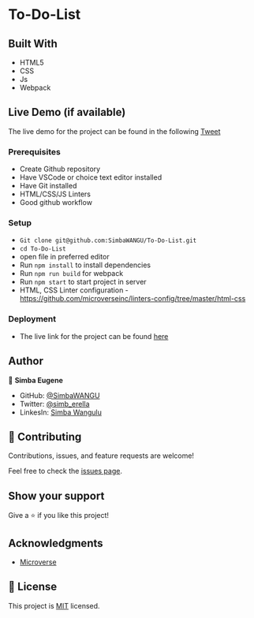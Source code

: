 # To-Do-List

## Built With

- HTML5
- CSS
- Js
- Webpack

## Live Demo (if available)

The live demo for the project can be found in the following [Tweet](https://twitter.com/simb_erella/status/1521054242391445504)

### Prerequisites
- Create Github repository
- Have VSCode or choice text editor installed
- Have Git installed
- HTML/CSS/JS Linters
- Good github workflow
  

### Setup
- `Git clone git@github.com:SimbaWANGU/To-Do-List.git`
- `cd To-Do-List`
- open file in preferred editor
- Run `npm install` to install dependencies
- Run `npm run build` for webpack
- Run `npm start` to start project in server 
- HTML, CSS Linter configuration - https://github.com/microverseinc/linters-config/tree/master/html-css

### Deployment
- The live link for the project can be found [here](https://simbawangu.github.io/To-Do-List/index.html)

## Author
🧑  **Simba Eugene**

- GitHub: [@SimbaWANGU](https://github.com/SimbaWANGU)
- Twitter: [@simb_erella](https://twitter.com/simb_erella)
- LinkesIn: [Simba Wangulu](https://www.linkedin.com/in/simba-wangulu/)

## 🤝 Contributing

Contributions, issues, and feature requests are welcome!

Feel free to check the [issues page](../../issues/).

## Show your support

Give a ⭐️ if you like this project!

## Acknowledgments

- [Microverse](https://github.com/microverseinc)

## 📝 License

This project is [MIT](./MIT.md) licensed.
